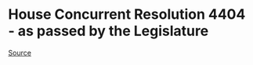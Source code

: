 # House Concurrent Resolution 4404 - as passed by the Legislature

[Source](http://lawfilesext.leg.wa.gov/biennium/2021-22/Xml/Bills/House%20Passed%20Legislature/4404.PL.xml)